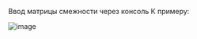 Ввод матрицы смежности через консоль 
К примеру:


![image](https://github.com/mbpye/KURSVAYA-discra/assets/73852907/89098bb3-b169-437c-a820-2f5fc47bb9eb)
